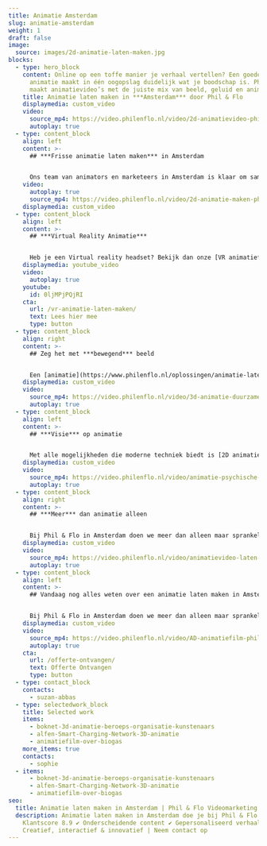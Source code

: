 ```yaml
---
title: Animatie Amsterdam
slug: animatie-amsterdam
weight: 1
draft: false
image:
  source: images/2d-animatie-laten-maken.jpg
blocks:
  - type: hero_block
    content: Online op een toffe manier je verhaal vertellen? Een goede creatieve
      animatie maakt in één oogopslag duidelijk wat je boodschap is. Phil & Flo
      maakt animatievideo’s met de juiste mix van beeld, geluid en animatie.
    title: Animatie laten maken in ***Amsterdam*** door Phil & Flo
    displaymedia: custom_video
    video:
      source_mp4: https://video.philenflo.nl/video/2d-animatievideo-phil-en-flo.mp4
      autoplay: true
  - type: content_block
    align: left
    content: >-
      ## ***Frisse animatie laten maken*** in Amsterdam


      Ons team van animators en marketeers in Amsterdam is klaar om samen te werken met bedrijven, instanties en ondernemers die op zoek zijn naar een frisse manier van storytelling en [videomarketing](https://www.philenflo.nl/oplossingen/videomarketing/). We produceren voor jou de juiste online marketing content; unieke, op maat gemaakte [animatiefilms](https://www.philenflo.nl/animatiefilm-laten-maken/).
    video:
      autoplay: true
      source_mp4: https://video.philenflo.nl/video/2d-animatie-maken-phil-en-flo.mp4
    displaymedia: custom_video
  - type: content_block
    align: left
    content: >-
      ## ***Virtual Reality Animatie***


      Heb je een Virtual reality headset? Bekijk dan onze [VR animatiefilms](https://www.philenflo.nl/oplossingen/virtual-reality/) eens! Deze oplossing biedt geweldige mogelijkheden als je echt wilt opvallen. Ook geweldig om te gebruiken op beurzen of tijdens presentaties!
    displaymedia: youtube_video
    video:
      autoplay: true
    youtube:
      id: 0ljMPjPQjRI
    cta:
      url: /vr-animatie-laten-maken/
      text: Lees hier mee
      type: button
  - type: content_block
    align: right
    content: >-
      ## Zeg het met ***bewegend*** beeld


      Een [animatie](https://www.philenflo.nl/oplossingen/animatie-laten-maken/) doet twee dingen veel beter dan tekst en statische afbeeldingen: opvallen en een verhaal vertellen. Je pakt de aandacht met graphics en een stijl die je doelgroep aanspreken, en goed bij je bedrijf passen. In een duidelijke, luchtige en sfeervolle animatie vertel je een verhaal op een speelse of juist serieuze manier. Daar zetten we natuurlijk ook passende achtergrondmuziek, geluidseffecten en een prettige voice-over voor in. Hoe dan ook, de boodschap komt altijd helder over.
    displaymedia: custom_video
    video:
      source_mp4: https://video.philenflo.nl/video/3d-animatie-duurzame-energie.mp4
      autoplay: true
  - type: content_block
    align: left
    content: >-
      ## ***Visie*** op animatie


      Met alle mogelijkheden die moderne techniek biedt is [2D animatie](https://www.philenflo.nl/2d-animatie/), [3D Animatie](https://www.philenflo.nl/2d-animatie/), interactieve animatie en [Virtual Reality animatie](https://www.philenflo.nl/vr-animatie-laten-maken/) voor iedereen binnen bereik. Dat vraagt meer dan ooit om een onderscheidende visie. Wij geloven dat een animatiefilm om een paar elementen moet gaan; unieke stijl, goede stem en uiteraard een aansprekend verhaal. Die elementen verpakken we tot een sfeervolle animatie, waarin jouw stijl en boodschap de hoofdrol spelen. Dat lukt alleen als we goed samen werken en voor jou een concept op maat maken en kiezen voor een unieke stijl.
    displaymedia: custom_video
    video:
      source_mp4: https://video.philenflo.nl/video/animatie-psychische-zorg.mp4
      autoplay: true
  - type: content_block
    align: right
    content: >-
      ## ***Meer*** dan animatie alleen


      Bij Phil & Flo in Amsterdam doen we meer dan alleen maar sprankelende animaties in elkaar zetten. We helpen je ook op weg om met deze animatie je promotiecampagnes, social-mediastrategie en klantenservice naar het volgende niveau te tillen. We optimaliseren de video’s voor een betere vindbaarheid in zoekmachines en adviseren je over gericht adverteren met video’s. Meer weten? Neem dan vrijblijvend [contact](https://www.philenflo.nl/contact/) met ons op.
    displaymedia: custom_video
    video:
      source_mp4: https://video.philenflo.nl/video/animatievideo-laten-maken-phil-en-flo.mp4
      autoplay: true
  - type: content_block
    align: left
    content: >-
      ## Vandaag nog alles weten over een animatie laten maken in Amsterdam?


      Bij Phil & Flo in Amsterdam doen we meer dan alleen maar sprankelende animaties in elkaar zetten. We helpen je ook op weg om met deze animatie je promotiecampagnes, social media strategie en klantenservice naar het volgende niveau te tillen.
    displaymedia: custom_video
    video:
      source_mp4: https://video.philenflo.nl/video/AD-animatiefilm-phil-en-flo.mp4
      autoplay: true
    cta:
      url: /offerte-ontvangen/
      text: Offerte Ontvangen
      type: button
  - type: contact_block
    contacts:
      - suzan-abbas
  - type: selectedwork_block
    title: Selected work
    items:
      - boknet-3d-animatie-beroeps-organisatie-kunstenaars
      - alfen-Smart-Charging-Network-3D-animatie
      - animatiefilm-over-biogas
    more_items: true
    contacts:
      - sophie
  - items:
      - boknet-3d-animatie-beroeps-organisatie-kunstenaars
      - alfen-Smart-Charging-Network-3D-animatie
      - animatiefilm-over-biogas
seo:
  title: Animatie laten maken in Amsterdam | Phil & Flo Videomarketing
  description: Animatie laten maken in Amsterdam doe je bij Phil & Flo | ✔
    Klantscore 8.9 ✔ Onderscheidende content ✔ Gepersonaliseerd verhaal ✔
    Creatief, interactief & innovatief | Neem contact op
---
```

